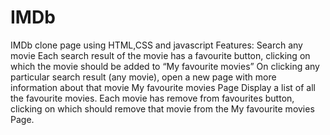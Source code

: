 # IMDb
IMDb clone page using HTML,CSS and javascript 
Features: 
  Search any movie 
  Each search result of the movie has a favourite button, clicking on which the movie should be added to “My favourite movies” 
  On clicking any particular search result (any movie), open a new page with more information about that movie 
  My favourite movies Page Display a list of all the favourite movies. 
  Each movie has remove from favourites button, clicking on which should remove that movie from the My favourite movies Page.
